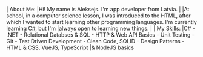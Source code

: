 | About Me: 
|Hi! My name is Aleksejs. I'm app developer from Latvia.
|
|At school, in a computer science lesson, I was introduced to the HTML, after which I wanted to start learning other programming languages. I'm currently learning C#, but I'm |always open to learning new things.
| 
| My Skills:
|C# - .NET - Relational Databses & SQL - HTTP & Web API Basics - Unit Testing - Git - Test Driven Development - Clean Code, SOLID - Design Patterns - HTML & CSS, VueJS, TypeScript |& NodeJS basics
